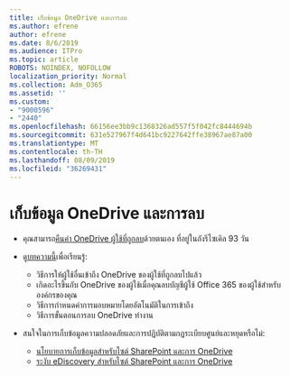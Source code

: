 ```yaml
---
title: เก็บข้อมูล OneDrive และการลบ
ms.author: efrene
author: efrene
ms.date: 8/6/2019
ms.audience: ITPro
ms.topic: article
ROBOTS: NOINDEX, NOFOLLOW
localization_priority: Normal
ms.collection: Adm_O365
ms.assetid: ''
ms.custom:
- "9000596"
- "2440"
ms.openlocfilehash: 66156ee3bb9c1368326ad557f5f042fc8444694b
ms.sourcegitcommit: 631e527967f4d641bc9227642ffe38967ae87a00
ms.translationtype: MT
ms.contentlocale: th-TH
ms.lasthandoff: 08/09/2019
ms.locfileid: "36269431"
---
```

# <a name="onedrive-retention-and-deletion"></a>เก็บข้อมูล OneDrive และการลบ

- คุณสามารถ[คืนค่า OneDrive ผู้ใช้ที่ถูกลบ](https://docs.microsoft.com/onedrive/restore-deleted-onedrive)ด้วยตนเอง ที่อยู่ในถังรีไซเคิล 93 วัน 

- ดู[บทความนี้](https://docs.microsoft.com/onedrive/restore-deleted-onedrive)เพื่อเรียนรู้:
    - วิธีการให้ผู้ใช้อื่นเข้าถึง OneDrive ของผู้ใช้ที่ถูกลบไปแล้ว
    - เกิดอะไรขึ้นกับ OneDrive ของผู้ใช้เมื่อคุณลบบัญชีผู้ใช้ Office 365 ของผู้ใช้สำหรับองค์กรของคุณ
    - วิธีการกำหนดค่าการมอบหมายโดยอัตโนมัติในการเข้าถึง
    - วิธีการขั้นตอนการลบ OneDrive ทำงาน

- สนใจในการเก็บข้อมูลความปลอดภัยและการปฏิบัติตามกฎระเบียบศูนย์และหยุดหรือไม่:
    - [นโยบายการเก็บข้อมูลสำหรับไซต์ SharePoint และการ OneDrive](https://docs.microsoft.com/office365/securitycompliance/retention-policies?redirectSourcePath=%252farticle%252f5e377752-700d-4870-9b6d-12bfc12d2423#content-in-onedrive-accounts-and-sharepoint-sites)
    - [ระงับ eDiscovery สำหรับไซต์ SharePoint และการ OneDrive](https://docs.microsoft.com/office365/securitycompliance/ediscovery-cases#step-4-place-content-locations-on-hold)



